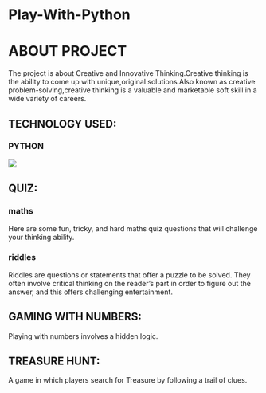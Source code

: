 # Play-With-Python

<h1>ABOUT PROJECT</h1>
<p>The project is about Creative and Innovative Thinking.Creative thinking is the ability to come up with unique,original solutions.Also known as creative problem-solving,creative thinking is a valuable and marketable soft skill in a wide variety of careers.</>

<h2>TECHNOLOGY USED:</h2>
<h3><strong>PYTHON</strong></h3>

<div>
<img src="screenshot.png">
</div>

<h2>QUIZ:</h2>

<h3>maths</h3>
<p>Here are some fun, tricky, and hard maths quiz questions that will challenge your thinking ability.</p>

<h3>riddles</h3>
<p>Riddles are questions or statements that offer a puzzle to be solved. They often involve critical thinking on the reader’s part in order to figure out the answer, and this offers challenging entertainment.</p>

<h2>GAMING WITH NUMBERS:</h2>
<p>Playing with numbers involves a hidden logic.</p>

<h2>TREASURE HUNT:</h2>
<p>A game in which players search for Treasure by following a trail of clues.</p>

